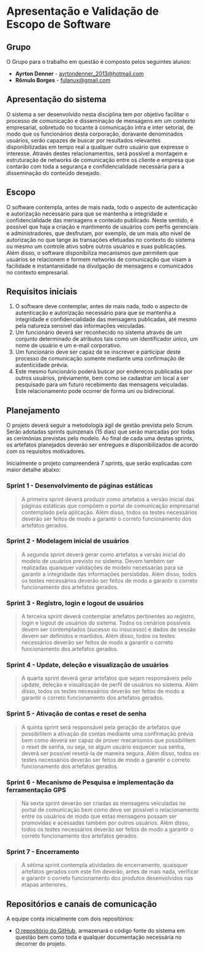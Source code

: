 # Apresentação e Validação de Escopo de Software

## Grupo
O Grupo para o trabalho em questão é composto pelos seguintes alunos:
- **Ayrton Denner** - ayrtondenner_2013@hotmail.com
- **Rômulo Borges** - fulanux@gmail.com

## Apresentação do sistema
O sistema a ser desenvolvido nesta disciplina tem por objetivo facilitar o processo de comunicação e disseminação de mensagens em um contexto empresarial, sobretudo no tocante à comunicação intra e inter setorial, de modo que os funcionários desta corporação, doravante denominados usuários, serão capazes de buscar por resultados relevantes disponibilizadas em tempo real a qualquer outro usuário que expresse o interesse. Através destes relacionamentos, será possível a montagem e estruturação de networks de comunicação entre os cliente e empresa que contarão com toda a segurança e confidencialidade necessária para a disseminação do conteúdo desejado.

## Escopo
O software contempla, antes de mais nada, todo o aspecto de autenticação e autorização necessário para que se mantenha a integridade e confidencialidade das mensagens e conteúdo publicado. Neste sentido, é possível que haja a criação e mantimento de usuários com perfis gerenciais e administradores, que desfrutam, por exemplo, de um mais alto nível de autorização no que tange às transações efetuadas no contexto do sistema ou mesmo um controle ativo sobre outros usuários e suas publicações. Além disso, o software disponibiliza mecanismos que permitem que usuários se relacionem e formem networks de comunicação que visam a facilidade e instantaneidade na divulgação de mensagens e comunicados no contexto empresarial.

## Requisitos iniciais
1. O software deve contemplar, antes de mais nada, todo o aspecto de autenticação e autorização necessário para que se mantenha a integridade e confidencialidade das mensagens publicadas, até mesmo pela natureza sensível das informações veiculadas. 
2. Um funcionário deverá ser reconhecido no sistema através de um conjunto determinado de atributos tais como um identificador único, um nome de usuário e um e-mail corporativo.
3. Um funcionário deve ser capaz de se inscrever e participar deste processo de comunicação somente mediante uma confirmação de autenticidade prévia. 
4. Este mesmo funcionário poderá buscar por endereços publicadas por outros usuários, préviamente, bem como se cadastrar um local a ser pesquisado para um futuro recebimento das mensagens veiculadas. Este relacionamento pode ocorrer de forma uni ou bidirecional.

## Planejamento
O projeto deverá seguir a metodologia ágil de gestão prevista pelo Scrum. Serão adotadas sprints quinzenais (15 dias) que serão marcadas por todas as cerimônias previstas pelo modelo. Ao final de cada uma destas sprints, os artefatos planejados deverão ser entregues e disponibilizados de acordo com os requisitos motivadores.

Inicialmente o projeto compreenderá 7 sprints, que serão explicadas com maior detalhe abaixo:

### Sprint 1 - Desenvolvimento de páginas estáticas
> A primeira sprint deverá produzir como artefatos a versão inicial das páginas estáticas que compõem o portal de comunicação empresarial contemplado pela aplicação. Além disso, todos os testes necessários deverão ser feitos de modo a garantir o correto funcionamento dos artefatos gerados.

### Sprint 2 - Modelagem inicial de usuários
> A segunda sprint deverá gerar como artefatos a versão inicial do modelo de usuários previsto no sistema. Devem também ser realizadas quaisquer validações de modelo necessárias para se garantir a integridade das informações persistidas. Além disso, todos os testes necessários deverão ser feitos de modo a garantir o correto funcionamento dos artefatos gerados.

### Sprint 3 - Registro, login e logout de usuários
> A terceira sprint deverá contemplar artefatos pertinentes ao registro, login e logout de usuários do sistema. Todos os cenários possíveis devem ser contemplados (sucesso ou insucesso) e dados de sessão devem ser definidos e mantidos. Além disso, todos os testes necessários deverão ser feitos de modo a garantir o correto funcionamento dos artefatos gerados.

### Sprint 4 - Update, deleção e visualização de usuários
> A quarta sprint deverá gerar artefatos que sejam responsáveis pelo update, deleção e visualização de perfil de usuários no sistema. Além disso, todos os testes necessários deverão ser feitos de modo a garantir o correto funcionamento dos artefatos gerados.

### Sprint 5 - Ativação de contas e reset de senha
> A quinta sprint será responsável pela geração de artefatos que possibilitem a ativação de contas mediante uma confirmação prévia bem como deverá ser capaz de prover mecanismos que possibilitem o reset de senha, ou seja, se algum usuário esquecer sua senha, deverá ser possível resetá-la de maneira segura. Além disso, todos os testes necessários deverão ser feitos de modo a garantir o correto funcionamento dos artefatos gerados.

### Sprint 6 - Mecanismo de Pesquisa e implementação da ferramentação GPS
> Na sexta sprint deverão ser criadas as mensagens veiculadas no portal de comunicação bem como deve ser possível o relacionamento entre os usuários de modo que estas mensagens possam ser promovidas e acessadas também por outros usuários. Além disso, todos os testes necessários deverão ser feitos de modo a garantir o correto funcionamento dos artefatos gerados.

### Sprint 7 - Encerramento
> A sétima sprint contempla atividades de encerramento, quaisquer artefatos gerados com este fim deverão, antes de mais nada, verificar e garantir o correto funcionamento dos produtos desenvolvidos nas etapas anteriores.

## Repositórios e canais de comunicação
A equipe conta inicialmente com dois repositórios:

* [O repositório do GitHub](https://github.com/ayrtondenner/BuscadorFacebook), armazenará o código fonte do sistema em questão bem como toda e qualquer documentação necessária no decorrer do projeto.

